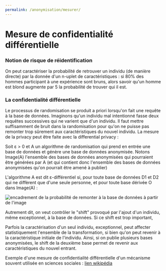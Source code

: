```yaml
---
permalink: /anonymisation/mesurer/
---
```


# Mesure de confidentialité différentielle


### Notion de risque de réidentification
On peut caractériser la probabilité de retrouver un individu (de manière directe) par la donnée d'un n-uplet de caractéristiques : si 80% des hommes participant à une expérience sont bruns, alors savoir qu'un homme est blond augmente par 5 la probabilité de trouver qui il est.

### La confidentialité différentielle

Le processus de randomisation se produit a priori lorsqu'on fait une requête à la base de données.
Imaginons qu'un individu mal intentionné fasse deux requêtes successives qui ne varient que d'un individu. Il faut mettre suffisamment de bruit dans la randomisation pour qu'on ne puisse pas remonter trop sûrement aux caractéristiques du nouvel individu. 
La mesure de la privacy peut être faite avec la differential privacy :

Soit ε > 0 et A un algorithme de randomisation qui prend en entrée une base de données et génère une base de données anonymisée. Notons Image(A) l'ensemble des bases de données anonymisées qui pourraient être générées par A (et qui contient donc l'ensemble des bases de données anonymisées qu'on pourrait être amené à publier)

L'algorithme A est dit ε-différentiel si, pour toute base de données  D1 et D2 qui ne diffèrent que d'une seule personne, et pour toute base dérivée O dans Image(A) :

![encadrement de la probabilité de remonter à la base de données à partir de l'image](images/formule-confidentialité.png)

Autrement dit, on veut contrôler le "shift" provoqué par l'ajout d'un individu, même exceptionnel, à la base de données. Si ce shift est trop important, 

Parfois la caractérisation d'un seul individu, exceptionnel, peut affecter statistiquement l'ensemble de la transformation, si bien qu'on peut revenir à la caractéristique initiale de l'individu.
Ainsi, si on publie plusieurs bases anonymisées, le shift de la deuxième base permet de revenir aux caractéristiques du nouvel entrant.

Exemple d'une mesure de confidentialité différentielle d'un mécanisme souvent utilisée en sciences sociales : [lien wikipédia](https://fr.wikipedia.org/wiki/Confidentialit%C3%A9_diff%C3%A9rentielle#Illustration)